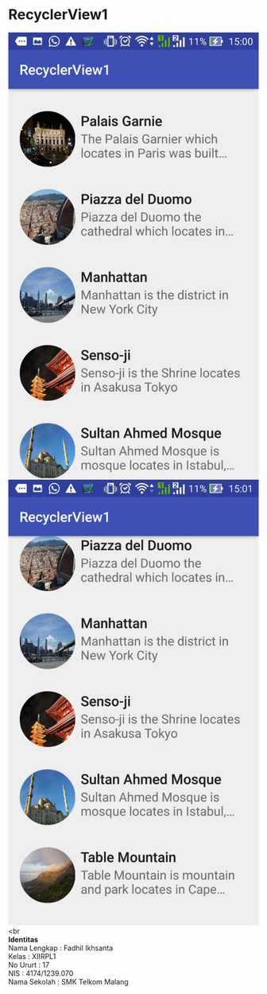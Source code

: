 # RecyclerView1
![Gambar1](https://github.com/Ikhsannotes/RecyclerView1/blob/master/Screenshot_2016-11-05-15-00-43%20(1).jpg)
![Gambar2](https://github.com/Ikhsannotes/RecyclerView1/blob/master/Screenshot_2016-11-05-15-01-02.jpg)<br<br>
**Identitas**<br>
Nama Lengkap  : Fadhil Ikhsanta<br>
Kelas         : XIIRPL1<br>
No Ururt      : 17<br>
NIS           : 4174/1239.070<br>
Nama Sekolah  : SMK Telkom Malang
